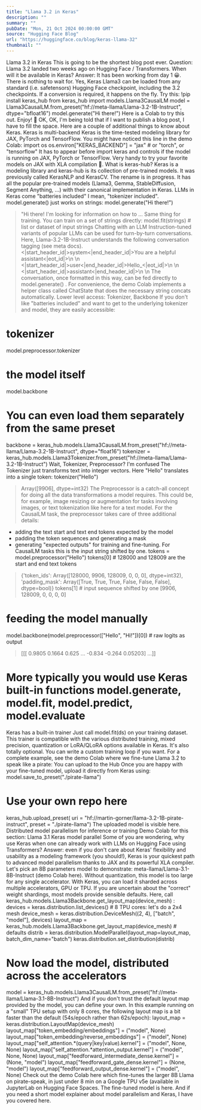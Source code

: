 ```yaml
---
title: "Llama 3.2 in Keras"
description: ""
summary: ""
pubDate: "Mon, 21 Oct 2024 00:00:00 GMT"
source: "Hugging Face Blog"
url: "https://huggingface.co/blog/keras-llama-32"
thumbnail: ""
---
```


Llama 3.2 in Keras
This is going to be the shortest blog post ever.
Question: Llama 3.2 landed two weeks ago on Hugging Face / Transformers. When will it be available in Keras?
Answer: It has been working from day 1 😀. There is nothing to wait for.
Yes, Keras Llama3 can be loaded from any standard (i.e. safetensors) Hugging Face checkpoint, including the 3.2 checkpoints. If a conversion is required, it happens on the fly. Try this:
!pip install keras_hub
from keras_hub import models.Llama3CausalLM
model = Llama3CausalLM.from_preset("hf://meta-llama/Llama-3.2-1B-Instruct", dtype="bfloat16")
model.generate("Hi there!")
Here is a Colab to try this out. Enjoy! 🤗
OK, OK, I'm being told that if I want to publish a blog post, I have to fill the space. Here are a couple of additional things to know about Keras.
Keras is multi-backend
Keras is the time-tested modeling library for JAX, PyTorch and TensorFlow. You might have noticed this line in the demo Colab:
import os
os.environ["KERAS_BACKEND"] = "jax" # or "torch", or "tensorflow"
It has to appear before import keras
and controls if the model is running on JAX, PyTorch or TensorFlow. Very handy to try your favorite models on JAX with XLA compilation 🚀.
What is keras-hub?
Keras is a modeling library and keras-hub is its collection of pre-trained models. It was previously called KerasNLP and KerasCV. The rename is in progress. It has all the popular pre-trained models (Llama3, Gemma, StableDiffusion, Segment Anything, ...) with their canonical implementation in Keras.
LLMs in Keras come "batteries included"
I mean, "tokenizer included". model.generate()
just works on strings:
model.generate("Hi there!")
> "Hi there! I'm looking for information on how to ...
Same thing for training. You can train on a set of strings directly:
model.fit(strings) # list or dataset of input strings
Chatting with an LLM
Instruction-tuned variants of popular LLMs can be used for turn-by-turn conversations. Here, Llama-3.2-1B-Instruct understands the following conversation tagging (see meta docs).
<|start_header_id|>system<|end_header_id|>You are a helpful assistant<|eot_id|>\n
\n
<|start_header_id|>user<|end_header_id|>Hello_<|eot_id|>\n
\n
<|start_header_id|>assistant<|end_header_id|>\n
\n
The conversation, once formatted in this way, can be fed directly to model.generate()
.
For convenience, the demo Colab implements a helper class called ChatState
that does the necessary string concats automatically.
Lower level access: Tokenizer, Backbone
If you don't like "batteries included" and want to get to the underlying tokenizer and model, they are easily accessible:
# tokenizer
model.preprocessor.tokenizer
# the model itself
model.backbone
# You can even load them separately from the same preset
backbone = keras_hub.models.Llama3CausalLM.from_preset("hf://meta-llama/Llama-3.2-1B-Instruct", dtype="float16")
tokenizer = keras_hub.models.Llama3Tokenizer.from_preset("hf://meta-llama/Llama-3.2-1B-Instruct")
Wait, Tokenizer, Preprocessor? I'm confused
The Tokenizer just transforms text into integer vectors. Here "Hello" translates into a single token:
tokenizer("Hello")
> Array([9906], dtype=int32)
The Preprocessor is a catch-all concept for doing all the data transformations a model requires. This could be, for example, image resizing or augmentation for tasks involving images, or text tokenization like here for a text model. For the CausalLM task, the preprocessor takes care of three additional details:
- adding the text start and text end tokens expected by the model
- padding the token sequences and generating a mask
- generating "expected outputs" for training and fine-tuning. For CausalLM tasks this is the input string shifted by one.
tokens = model.preprocessor("Hello")
tokens[0] # 128000 and 128009 are the start and end text tokens
> {'token_ids': Array([128000, 9906, 128009, 0, 0, 0], dtype=int32), 'padding_mask': Array([True, True, True, False, False, False], dtype=bool)}
tokens[1] # input sequence shifted by one
> [9906, 128009, 0, 0, 0, 0]
# feeding the model manually
model.backbone(model.preprocessor(["Hello", "Hi!"])[0]) # raw logits as output
> [[[ 0.9805 0.1664 0.625 ... -0.834 -0.264 0.05203]
...]]
# More typically you would use Keras built-in functions model.generate, model.fit, model.predict, model.evaluate
Keras has a built-in trainer
Just call model.fit(ds)
on your training dataset. This trainer is compatible with the various distributed training, mixed precision, quantization or LoRA/QLoRA options available in Keras. It's also totally optional. You can write a custom training loop if you want.
For a complete example, see the demo Colab where we fine-tune Llama 3.2 to speak like a pirate:
You can upload to the Hub
Once you are happy with your fine-tuned model, upload it directly from Keras using:
model.save_to_preset("./pirate-llama")
# Use your own repo here
keras_hub.upload_preset(
uri = "hf://martin-gorner/llama-3.2-1B-pirate-instruct",
preset = "./pirate-llama")
The uploaded model is visible here.
Distributed model parallelism for inference or training
Demo Colab for this section: Llama 3.1 Keras model parallel
Some of you are wondering, why use Keras when one can already work with LLMs on Hugging Face using Transformers? Answer: even if you don't care about Keras' flexibility and usability as a modeling framework (you should!), Keras is your quickest path to advanced model parallelism thanks to JAX and its powerful XLA compiler.
Let's pick an 8B parameters model to demonstrate: meta-llama/Llama-3.1-8B-Instruct (demo Colab here). Without quantization, this model is too large for any single accelerator. With Keras, you can load it sharded across multiple accelerators, GPU or TPU. If you are uncertain about the "correct" weight shardings, most models provide sensible defaults. Here, call keras_hub.models.Llama3Backbone.get_layout_map(device_mesh)
:
devices = keras.distribution.list_devices() # 8 TPU cores: let's do a 2x4 mesh
device_mesh = keras.distribution.DeviceMesh((2, 4), ["batch", "model"], devices)
layout_map = keras_hub.models.Llama3Backbone.get_layout_map(device_mesh) # defaults
distrib = keras.distribution.ModelParallel(layout_map=layout_map, batch_dim_name="batch")
keras.distribution.set_distribution(distrib)
# Now load the model, distributed across the accelerators
model = keras_hub.models.Llama3CausalLM.from_preset("hf://meta-llama/Llama-3.1-8B-Instruct")
And if you don't trust the default layout map provided by the model, you can define your own. In this example running on a "small" TPU setup with only 8 cores, the following layout map is a bit faster than the default (54s/epoch rather than 62s/epoch):
layout_map = keras.distribution.LayoutMap(device_mesh)
layout_map["token_embedding/embeddings"] = ("model", None)
layout_map["token_embedding/reverse_embeddings"] = ("model", None)
layout_map["self_attention.*(query|key|value).kernel"] = ("model", None, None)
layout_map["self_attention.*attention_output.kernel"] = ("model", None, None)
layout_map["feedforward_intermediate_dense.kernel"] = (None, "model")
layout_map["feedforward_gate_dense.kernel"] = (None, "model")
layout_map["feedforward_output_dense.kernel"] = ("model", None)
Check out the demo Colab here which fine-tunes the larger 8B Llama on pirate-speak, in just under 8 min on a Google TPU v5e (available in JupyterLab on Hugging Face Spaces. The fine-tuned model is here. And if you need a short model explainer about model parallelism and Keras, I have you covered here.